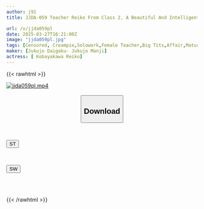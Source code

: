 ```yaml
---
author: j91
title: JJDA-059 Teacher Reiko From Class 2, A Beautiful And Intelligent Female Teacher Whose Ripe Charm Makes Me Get An Erection Despite My Age... Reiko Kobayakawa

url: /v/jjda059pl
date: 2025-03-27T16:21:00Z
image: "jjda059pl.jpg"
tags: [Censored, Creampie,Solowork,Female Teacher,Big Tits,Affair,Mature Woman	]
maker: [Jukujo Daigaku- Jukujo Manji]
actress: [ Kobayakawa Reiko]
---
```



{{< rawhtml >}}

<div class="video" data-videoid="j7K1pjwgrxCzzzb">
    <a href="javascript:;">
        <img src="/v/jjda059pl/jjda059pl.jpg" width="WIDTH" height="HEIGHT" alt="jjda059pl.mp4" loading="lazy">
    </a>
</div>

<script type="text/javascript" src="https://j91.asia/asset/on-demand-st.js"></script>

<br>
  <link rel="stylesheet" href="https://j91.asia/asset/bs5.css">
  
  <center>
  <button class="btn btn-primary" type="button" data-bs-toggle="collapse" data-bs-target=".multi-collapse" aria-expanded="false" aria-controls="multiCollapseExample1 multiCollapseExample2"><h2>Download</h2></button></center>
</p>
<div class="row">
  <div class="col">
    <div class="collapse multi-collapse" id="multiCollapseExample1">
      <div class="card card-body">
	      	      <br>
<div class="buttons">  
<p><a href="/v/jjda059pl/st.html" target="_blank"><button class="btn-hover color-3"><i class="fa fa-download"></i> ST</button></a></p></div>
    </div>
  </div>
</div>
  <div class="col">
    <div class="collapse multi-collapse" id="multiCollapseExample2">
      <div class="card card-body">
	      <br>
<div class="buttons">
<p><a href="/v/jjda059pl/sw.html" target="_blank"><button class="btn-hover color-2"><i class="fa fa-download"></i> SW</button></a></p></div>
<br><br>
      </div>
    </div>
  </div>
</div>

{{< /rawhtml >}}